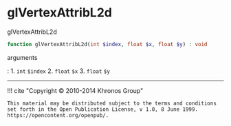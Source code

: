 # glVertexAttribL2d
glVertexAttribL2d

```php
function glVertexAttribL2d(int $index, float $x, float $y) : void
```

arguments

:    1. `int` `$index` 
    2. `float` `$x` 
    3. `float` `$y` 

---
     

!!! cite "Copyright © 2010-2014 Khronos Group"

    This material may be distributed subject to the terms and conditions set forth in the Open Publication License, v 1.0, 8 June 1999. https://opencontent.org/openpub/.